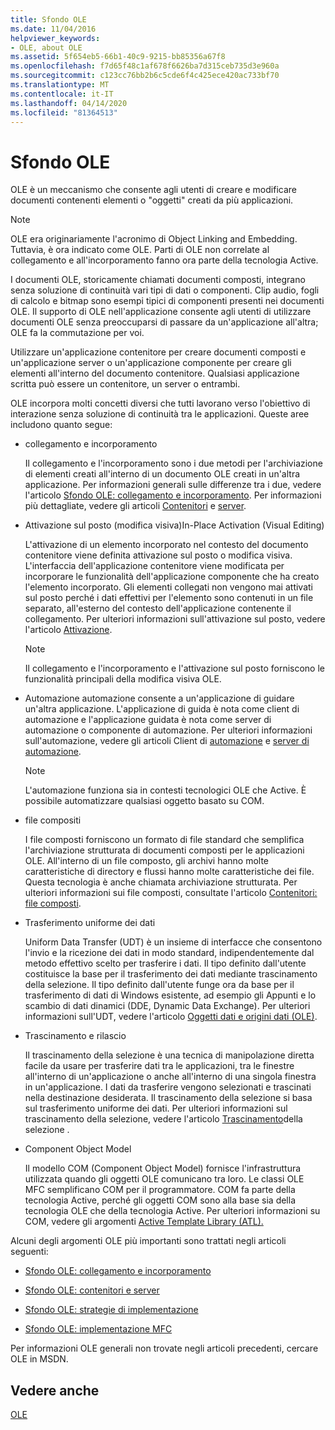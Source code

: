 ```yaml
---
title: Sfondo OLE
ms.date: 11/04/2016
helpviewer_keywords:
- OLE, about OLE
ms.assetid: 5f654eb5-66b1-40c9-9215-bb85356a67f8
ms.openlocfilehash: f7d65f48c1af678f6626ba7d315ceb735d3e960a
ms.sourcegitcommit: c123cc76bb2b6c5cde6f4c425ece420ac733bf70
ms.translationtype: MT
ms.contentlocale: it-IT
ms.lasthandoff: 04/14/2020
ms.locfileid: "81364513"
---
```

# <a name="ole-background"></a>Sfondo OLE

OLE è un meccanismo che consente agli utenti di creare e modificare documenti contenenti elementi o "oggetti" creati da più applicazioni.

> [!NOTE]
> OLE era originariamente l'acronimo di Object Linking and Embedding. Tuttavia, è ora indicato come OLE. Parti di OLE non correlate al collegamento e all'incorporamento fanno ora parte della tecnologia Active.

I documenti OLE, storicamente chiamati documenti composti, integrano senza soluzione di continuità vari tipi di dati o componenti. Clip audio, fogli di calcolo e bitmap sono esempi tipici di componenti presenti nei documenti OLE. Il supporto di OLE nell'applicazione consente agli utenti di utilizzare documenti OLE senza preoccuparsi di passare da un'applicazione all'altra; OLE fa la commutazione per voi.

Utilizzare un'applicazione contenitore per creare documenti composti e un'applicazione server o un'applicazione componente per creare gli elementi all'interno del documento contenitore. Qualsiasi applicazione scritta può essere un contenitore, un server o entrambi.

OLE incorpora molti concetti diversi che tutti lavorano verso l'obiettivo di interazione senza soluzione di continuità tra le applicazioni. Queste aree includono quanto segue:

- collegamento e incorporamento

   Il collegamento e l'incorporamento sono i due metodi per l'archiviazione di elementi creati all'interno di un documento OLE creati in un'altra applicazione. Per informazioni generali sulle differenze tra i due, vedere l'articolo [Sfondo OLE: collegamento e incorporamento](../mfc/ole-background-linking-and-embedding.md). Per informazioni più dettagliate, vedere gli articoli [Contenitori](../mfc/containers.md) e [server](../mfc/servers.md).

- Attivazione sul posto (modifica visiva)In-Place Activation (Visual Editing)

   L'attivazione di un elemento incorporato nel contesto del documento contenitore viene definita attivazione sul posto o modifica visiva. L'interfaccia dell'applicazione contenitore viene modificata per incorporare le funzionalità dell'applicazione componente che ha creato l'elemento incorporato. Gli elementi collegati non vengono mai attivati sul posto perché i dati effettivi per l'elemento sono contenuti in un file separato, all'esterno del contesto dell'applicazione contenente il collegamento. Per ulteriori informazioni sull'attivazione sul posto, vedere l'articolo [Attivazione](../mfc/activation-cpp.md).

   > [!NOTE]
   > Il collegamento e l'incorporamento e l'attivazione sul posto forniscono le funzionalità principali della modifica visiva OLE.

- Automazione automazione consente a un'applicazione di guidare un'altra applicazione. L'applicazione di guida è nota come client di automazione e l'applicazione guidata è nota come server di automazione o componente di automazione. Per ulteriori informazioni sull'automazione, vedere gli articoli Client di [automazione](../mfc/automation-clients.md) e [server di automazione](../mfc/automation-servers.md).

   > [!NOTE]
   > L'automazione funziona sia in contesti tecnologici OLE che Active. È possibile automatizzare qualsiasi oggetto basato su COM.

- file compositi

   I file composti forniscono un formato di file standard che semplifica l'archiviazione strutturata di documenti composti per le applicazioni OLE. All'interno di un file composto, gli archivi hanno molte caratteristiche di directory e flussi hanno molte caratteristiche dei file. Questa tecnologia è anche chiamata archiviazione strutturata. Per ulteriori informazioni sui file composti, consultate l'articolo [Contenitori: file composti](../mfc/containers-compound-files.md).

- Trasferimento uniforme dei dati

   Uniform Data Transfer (UDT) è un insieme di interfacce che consentono l'invio e la ricezione dei dati in modo standard, indipendentemente dal metodo effettivo scelto per trasferire i dati. Il tipo definito dall'utente costituisce la base per il trasferimento dei dati mediante trascinamento della selezione. Il tipo definito dall'utente funge ora da base per il trasferimento di dati di Windows esistente, ad esempio gli Appunti e lo scambio di dati dinamici (DDE, Dynamic Data Exchange). Per ulteriori informazioni sull'UDT, vedere l'articolo [Oggetti dati e origini dati (OLE)](../mfc/data-objects-and-data-sources-ole.md).

- Trascinamento e rilascio

   Il trascinamento della selezione è una tecnica di manipolazione diretta facile da usare per trasferire dati tra le applicazioni, tra le finestre all'interno di un'applicazione o anche all'interno di una singola finestra in un'applicazione. I dati da trasferire vengono selezionati e trascinati nella destinazione desiderata. Il trascinamento della selezione si basa sul trasferimento uniforme dei dati. Per ulteriori informazioni sul trascinamento della selezione, vedere l'articolo [Trascinamento](../mfc/drag-and-drop-ole.md)della selezione .

- Component Object Model

   Il modello COM (Component Object Model) fornisce l'infrastruttura utilizzata quando gli oggetti OLE comunicano tra loro. Le classi OLE MFC semplificano COM per il programmatore. COM fa parte della tecnologia Active, perché gli oggetti COM sono alla base sia della tecnologia OLE che della tecnologia Active. Per ulteriori informazioni su COM, vedere gli argomenti [Active Template Library (ATL).](../atl/active-template-library-atl-concepts.md)

Alcuni degli argomenti OLE più importanti sono trattati negli articoli seguenti:

- [Sfondo OLE: collegamento e incorporamento](../mfc/ole-background-linking-and-embedding.md)

- [Sfondo OLE: contenitori e server](../mfc/ole-background-containers-and-servers.md)

- [Sfondo OLE: strategie di implementazione](../mfc/ole-background-implementation-strategies.md)

- [Sfondo OLE: implementazione MFC](../mfc/ole-background-mfc-implementation.md)

Per informazioni OLE generali non trovate negli articoli precedenti, cercare OLE in MSDN.

## <a name="see-also"></a>Vedere anche

[OLE](../mfc/ole-in-mfc.md)
